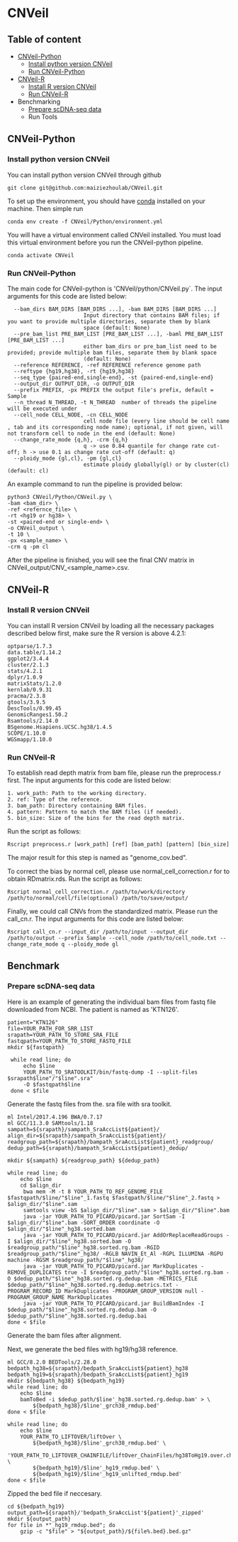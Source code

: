 # CNVeil

## Table of content
- [CNVeil-Python](#CNVeil-Python)
  - [Install python version CNVeil](#install-python-version-cnveil)
  - [Run CNVeil-Python](#Run-CNVeil-Python)
- [CNVeil-R](#CNVeil-R)
  - [Install R version CNVeil](#install-R-version-cnveil)
  - [Run CNVeil-R](#Run-CNVeil-R)
- Benchmarking
  - [Prepare scDNA-seq data](#prepare-scDNA-seq-data)
  - Run Tools

## CNVeil-Python
### Install python version CNVeil

You can install python version CNVeil through github
```
git clone git@github.com:maiziezhoulab/CNVeil.git
```
To set up the environment, you should have [conda](https://conda.io/projects/conda/en/latest/user-guide/install/index.html) installed on your machine. Then simple run
```
conda env create -f CNVeil/Python/environment.yml
```
You will have a virtual environment called CNVeil installed. You must load this virtual environment before you run the CNVeil-python pipeline.
```
conda activate CNVeil
```

### Run CNVeil-Python

The main code for CNVeil-python is 'CNVeil/python/CNVeil.py`. The input arguments for this code are listed below:

```
  --bam_dirs BAM_DIRS [BAM_DIRS ...], -bam BAM_DIRS [BAM_DIRS ...]
                        Input directory that contains BAM files; if you want to provide multiple directories, separate them by blank
                        space (default: None)
  --pre_bam_list PRE_BAM_LIST [PRE_BAM_LIST ...], -baml PRE_BAM_LIST [PRE_BAM_LIST ...]
                        either bam_dirs or pre_bam_list need to be provided; provide multiple bam files, separate them by blank space
                        (default: None)
  --reference REFERENCE, -ref REFERENCE reference genome path
  --reftype {hg19,hg38}, -rt {hg19,hg38}
  --seq_type {paired-end,single-end}, -st {paired-end,single-end}
  --output_dir OUTPUT_DIR, -o OUTPUT_DIR
  --prefix PREFIX, -px PREFIX the output file's prefix, default = Sample
  --n_thread N_THREAD, -t N_THREAD  number of threads the pipeline will be executed under
  --cell_node CELL_NODE, -cn CELL_NODE
                        cell node file (every line should be cell name , tab and its corresponding node name); optional, if not given, will not transform cell to node in the end (default: None)
  --change_rate_mode {q,h}, -crm {q,h}
                        q -> use 0.84 quantile for change rate cut-off; h -> use 0.1 as change rate cut-off (default: q)
  --ploidy_mode {gl,cl}, -pm {gl,cl}
                        estimate ploidy globally(gl) or by cluster(cl) (default: cl)

```

An example command to run the pipeline is provided below:

```
python3 CNVeil/Python/CNVeil.py \
-bam <bam_dir> \
-ref <refernce_file> \
-rt <hg19 or hg38> \
-st <paired-end or single-end> \
-o CNVeil_output \
-t 10 \
-px <sample_name> \
-crm q -pm cl
```
After the pipeline is finished, you will see the final CNV matrix in CNVeil_output/CNV_<sample_name>.csv.

## CNVeil-R
### Install R version CNVeil

You can install R version CNVeil by loading all the necessary packages described below first, make sure the R version is above 4.2.1:
```
optparse/1.7.3
data.table/1.14.2
ggplot2/3.4.4
cluster/2.1.3
stats/4.2.1
dplyr/1.0.9
matrixStats/1.2.0
kernlab/0.9.31
pracma/2.3.8
gtools/3.9.5
DescTools/0.99.45
GenomicRanges1.50.2
Rsamtools/2.14.0
BSgenome.Hsapiens.UCSC.hg38/1.4.5
SCOPE/1.10.0
WGSmapp/1.10.0
```
### Run CNVeil-R

To establish read depth matrix from bam file, please run the preprocess.r first. The input arguments for this code are listed below:

```
1. work_path: Path to the working directory.
2. ref: Type of the reference.
3. bam_path: Directory containing BAM files.
4. pattern: Pattern to match the BAM files (if needed).
5. bin_size: Size of the bins for the read depth matrix.
```
Run the script as follows:
```
Rscript preprocess.r [work_path] [ref] [bam_path] [pattern] [bin_size] 
```
The major result for this step is named as "genome_cov.bed". 

To correct the bias by normal cell, please use normal_cell_correction.r for to obtain RDmatrix.rds. 
Run the script as follows:
```
Rscript normal_cell_correction.r /path/to/work/directory /path/to/normal/cell/file(optional) /path/to/save/output/
```

Finally, we could call CNVs from the standardized matrix. Please run the call_cn.r. The input arguments for this code are listed below:

```
Rscript call_cn.r --input_dir /path/to/input --output_dir /path/to/output --prefix Sample --cell_node /path/to/cell_node.txt --change_rate_mode q --ploidy_mode gl
```
## Benchmark
### Prepare scDNA-seq data

Here is an example of generating the individual bam files from fastq file downloaded from NCBI. The patient is named as 'KTN126'.

```
patient="KTN126"
file=YOUR_PATH_FOR_SRR_LIST
srapath=YOUR_PATH_TO_STORE_SRA_FILE
fastqpath=YOUR_PATH_TO_STORE_FASTQ_FILE
mkdir ${fastqpath}

 while read line; do
     echo $line
     YOUR_PATH_TO_SRATOOLKIT/bin/fastq-dump -I --split-files $srapath$line"/"$line".sra" 
     -O $fastqpath$line
 done < $file
```
Generate the fastq files from the. sra file with sra toolkit.  
```
ml Intel/2017.4.196 BWA/0.7.17
ml GCC/11.3.0 SAMtools/1.18
sampath=${srapath}/sampath_SraAccList${patient}/
align_dir=${srapath}/sampath_SraAccList${patient}/
readgroup_path=${srapath}/bampath_SraAccList${patient}_readgroup/
dedup_path=${srapath}/bampath_SraAccList${patient}_dedup/

mkdir ${sampath} ${readgroup_path} ${dedup_path}
 
while read line; do
    echo $line
    cd $align_dir 
     bwa mem -M -t 8 YOUR_PATH_TO_REF_GENOME_FILE $fastqpath/$line/"$line"_1.fastq $fastqpath/$line/"$line"_2.fastq > $align_dir/"$line".sam
     samtools view -bS $align_dir/"$line".sam > $align_dir/"$line".bam 
     java -jar YOUR_PATH_TO_PICARD/picard.jar SortSam -I $align_dir/"$line".bam -SORT_ORDER coordinate -O $align_dir/"$line"_hg38.sorted.bam 
     java -jar YOUR_PATH_TO_PICARD/picard.jar AddOrReplaceReadGroups -I $align_dir/"$line"_hg38.sorted.bam -O $readgroup_path/"$line"_hg38.sorted.rg.bam -RGID $readgroup_path/"$line"_hg38/ -RGLB NAVIN_Et_Al -RGPL ILLUMINA -RGPU machine -RGSM $readgroup_path/"$line"_hg38/
     java -jar YOUR_PATH_TO_PICARD/picard.jar MarkDuplicates -REMOVE_DUPLICATES true -I $readgroup_path/"$line"_hg38.sorted.rg.bam -O $dedup_path/"$line"_hg38.sorted.rg.dedup.bam -METRICS_FILE $dedup_path/"$line"_hg38.sorted.rg.dedup.metrics.txt -PROGRAM_RECORD_ID MarkDuplicates -PROGRAM_GROUP_VERSION null -PROGRAM_GROUP_NAME MarkDuplicates
     java -jar YOUR_PATH_TO_PICARD/picard.jar BuildBamIndex -I $dedup_path/"$line"_hg38.sorted.rg.dedup.bam -O $dedup_path/"$line"_hg38.sorted.rg.dedup.bai
done < $file
```
Generate the bam files after alignment.

Next, we generate the bed files with hg19/hg38 reference.
```
ml GCC/8.2.0 BEDTools/2.28.0
bedpath_hg38=${srapath}/bedpath_SraAccList${patient}_hg38
bedpath_hg19=${srapath}/bedpath_SraAccList${patient}_hg19
mkdir ${bedpath_hg38} ${bedpath_hg19}
while read line; do
    echo $line
    bamToBed -i $dedup_path/$line'_hg38.sorted.rg.dedup.bam' > \
        ${bedpath_hg38}/$line'_grch38_rmdup.bed'
done < $file

while read line; do
    echo $line
    YOUR_PATH_TO_LIFTOVER/liftOver \
        ${bedpath_hg38}/$line'_grch38_rmdup.bed' \
        'YOUR_PATH_TO_LIFTOVER_CHAINFILE/liftOver_ChainFiles/hg38ToHg19.over.chain' \
        ${bedpath_hg19}/$line'_hg19_rmdup.bed' \
        ${bedpath_hg19}/$line'_hg19_unlifted_rmdup.bed'
done < $file
```
Zipped the bed file if neccesary.
```
cd ${bedpath_hg19}
output_path=${srapath}/'bedpath_SraAccList'${patient}'_zipped'
mkdir ${output_path}
for file in *"_hg19_rmdup.bed"; do
    gzip -c "$file" > "${output_path}/${file%.bed}.bed.gz"
```
